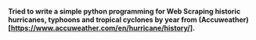 **Tried to write a simple python programming for Web Scraping historic hurricanes, typhoons and tropical cyclones by year from (Accuweather)[https://www.accuweather.com/en/hurricane/history/].**

